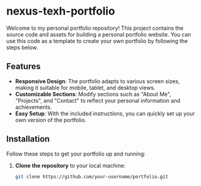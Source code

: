 # nexus-texh-portfolio

Welcome to my personal portfolio repository! This project contains the source code and assets for building a personal portfolio website. You can use this code as a template to create your own portfolio by following the steps below.

## Features

- **Responsive Design**: The portfolio adapts to various screen sizes, making it suitable for mobile, tablet, and desktop views.
- **Customizable Sections**: Modify sections such as "About Me", "Projects", and "Contact" to reflect your personal information and achievements.
- **Easy Setup**: With the included instructions, you can quickly set up your own version of the portfolio.

## Installation

Follow these steps to get your portfolio up and running:

1. **Clone the repository** to your local machine:
   ```bash
   git clone https://github.com/your-username/portfolio.git
